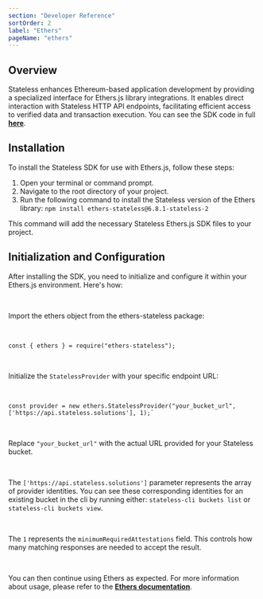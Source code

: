 ```yaml
---
section: "Developer Reference"
sortOrder: 2
label: "Ethers"
pageName: "ethers"
---
```


## Overview

Stateless enhances Ethereum-based application development by providing a
specialized interface for Ethers.js library integrations. It enables direct
interaction with Stateless HTTP API endpoints, facilitating efficient access to
verified data and transaction execution. You can see the SDK code in full
[**here**](https://github.com/stateless-solutions/ethers.js).

## Installation
To install the Stateless SDK for use with Ethers.js, follow these steps:

1. Open your terminal or command prompt.
2. Navigate to the root directory of your project.
3. Run the following command to install the Stateless version of the Ethers library:
  `npm install ethers-stateless@6.8.1-stateless-2`

This command will add the necessary Stateless Ethers.js SDK files to your project.

## Initialization and Configuration

After installing the SDK, you need to initialize and configure it within your
Ethers.js environment. Here's how:

<br>

Import the ethers object from the ethers-stateless package:

<br>

```
const { ethers } = require("ethers-stateless");
```

<br>

Initialize the `StatelessProvider` with your specific endpoint URL:

<br>

```
const provider = new ethers.StatelessProvider("your_bucket_url", ['https://api.stateless.solutions'], 1);`
```

<br>

Replace `"your_bucket_url"` with the actual URL provided for your Stateless bucket.

<br>

The `['https://api.stateless.solutions']` parameter represents the array of
provider identities.  You can see these corresponding identities for an
existing bucket in the cli by running either: `stateless-cli buckets list` or
`stateless-cli buckets view`.

<br>

The `1` represents the `minimumRequiredAttestations` field. This controls how
many matching responses are needed to accept the result.


<br>

You can then continue using Ethers as expected. For more information about usage, please refer to the [**Ethers documentation**](https://docs.ethers.org/v5/).
